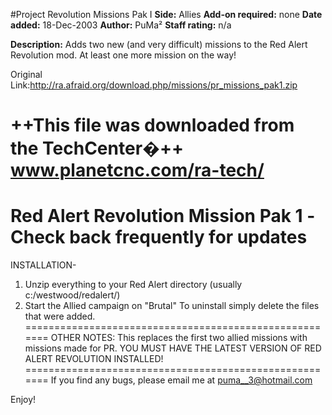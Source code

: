 #Project Revolution Missions Pak I
**Side:** Allies
**Add-on required:** none
**Date added:** 18-Dec-2003
**Author:** PuMa&#xB2;
**Staff rating:** n/a

**Description:** Adds two new (and very difficult) missions to the Red Alert Revolution mod. At least one more mission on the way!

Original Link:http://ra.afraid.org/download.php/missions/pr_missions_pak1.zip

++This file was downloaded from the TechCenter�++
                 www.planetcnc.com/ra-tech/
=========================================
Red Alert Revolution Mission Pak 1
-Check back frequently for updates
=========================================

INSTALLATION-

1.  Unzip everything to your Red Alert directory (usually c:/westwood/redalert/)
2.  Start the Allied campaign on "Brutal"
To uninstall simply delete the files that were added.
=======================================================
OTHER NOTES:
This replaces the first two allied missions with missions made for PR.
YOU MUST HAVE THE LATEST VERSION OF RED ALERT REVOLUTION INSTALLED!
=======================================================
If you find any bugs, please email me at puma__3@hotmail.com


Enjoy!
